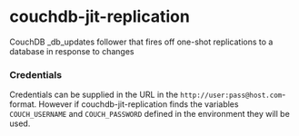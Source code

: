 # couchdb-jit-replication
CouchDB _db_updates follower that fires off one-shot replications to a database in response to changes

### Credentials

Credentials can be supplied in the URL in the `http://user:pass@host.com`-format. However if couchdb-jit-replication finds the variables `COUCH_USERNAME` and `COUCH_PASSWORD` defined in the environment they will be used.
